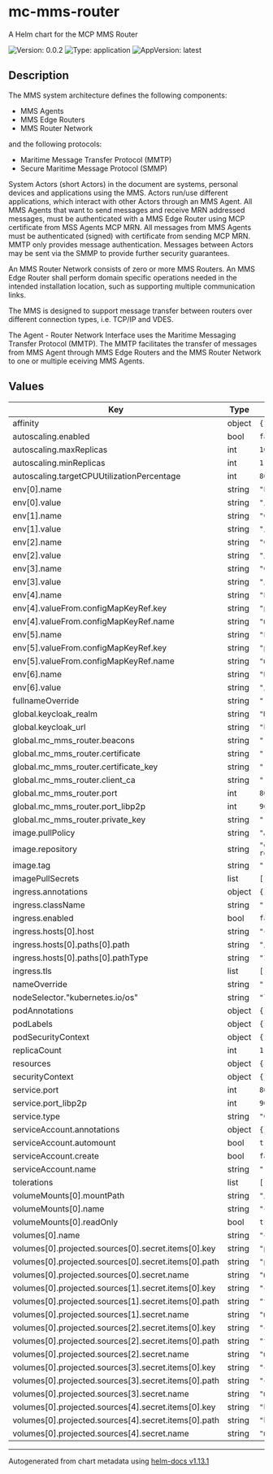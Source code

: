# mc-mms-router

A Helm chart for the MCP MMS Router

![Version: 0.0.2](https://img.shields.io/badge/Version-0.0.2-informational?style=flat-square) ![Type: application](https://img.shields.io/badge/Type-application-informational?style=flat-square) ![AppVersion: latest](https://img.shields.io/badge/AppVersion-latest-informational?style=flat-square)

## Description
The MMS system architecture defines the following components:
* MMS Agents
* MMS Edge Routers
* MMS Router Network

and the following protocols:
* Maritime Message Transfer Protocol (MMTP)
* Secure Maritime Message Protocol (SMMP)

System Actors (short Actors) in the document are systems, personal devices and
applications using the MMS. Actors run/use different applications, which
interact with other Actors through an MMS Agent. All MMS Agents that want to
send messages and receive MRN addressed messages, must be authenticated with a
MMS Edge Router using MCP certificate from MSS Agents MCP MRN. All messages from
MMS Agents must be authenticated (signed) with certificate from sending MCP MRN.
MMTP only provides message authentication. Messages between Actors may be sent
via the SMMP to provide further security guarantees.

An MMS Router Network consists of zero or more MMS Routers. An MMS Edge Router
shall perform domain specific operations needed in the intended installation
location, such as supporting multiple communication links.

The MMS is designed to support message transfer between routers over different
connection types, i.e. TCP/IP and VDES.

The Agent - Router Network Interface uses the Maritime Messaging Transfer
Protocol (MMTP). The MMTP facilitates the transfer of messages from MMS Agent
 through MMS Edge Routers and the MMS Router Network to one or multiple
 eceiving MMS Agents.

## Values

| Key | Type | Default | Description |
|-----|------|---------|-------------|
| affinity | object | `{}` |  |
| autoscaling.enabled | bool | `false` |  |
| autoscaling.maxReplicas | int | `100` |  |
| autoscaling.minReplicas | int | `1` |  |
| autoscaling.targetCPUUtilizationPercentage | int | `80` |  |
| env[0].name | string | `"PRIVKEY"` |  |
| env[0].value | string | `"/conf/pk.key"` |  |
| env[1].name | string | `"CERT_PATH"` |  |
| env[1].value | string | `"/conf/tls.crt"` |  |
| env[2].name | string | `"CERT_KEY_PATH"` |  |
| env[2].value | string | `"/conf/tlspk.key"` |  |
| env[3].name | string | `"CLIENT_CA"` |  |
| env[3].value | string | `"/conf/ca-chain.pem"` |  |
| env[4].name | string | `"PORT"` |  |
| env[4].valueFrom.configMapKeyRef.key | string | `"port"` |  |
| env[4].valueFrom.configMapKeyRef.name | string | `"mc-mms-router-config"` |  |
| env[5].name | string | `"LIBP2P_PORT"` |  |
| env[5].valueFrom.configMapKeyRef.key | string | `"port_libp2p"` |  |
| env[5].valueFrom.configMapKeyRef.name | string | `"mc-mms-router-config"` |  |
| env[6].name | string | `"BEACONS"` |  |
| env[6].value | string | `"/conf/beacons.txt"` |  |
| fullnameOverride | string | `""` |  |
| global.keycloak_realm | string | `"MCP"` |  |
| global.keycloak_url | string | `"http://localhost/mcp"` |  |
| global.mc_mms_router.beacons | string | `""` |  |
| global.mc_mms_router.certificate | string | `""` |  |
| global.mc_mms_router.certificate_key | string | `""` |  |
| global.mc_mms_router.client_ca | string | `""` |  |
| global.mc_mms_router.port | int | `8080` |  |
| global.mc_mms_router.port_libp2p | int | `9000` |  |
| global.mc_mms_router.private_key | string | `""` |  |
| image.pullPolicy | string | `"Always"` |  |
| image.repository | string | `"ghcr.io/gla-rad/mc-mms-router"` |  |
| image.tag | string | `""` |  |
| imagePullSecrets | list | `[]` |  |
| ingress.annotations | object | `{}` |  |
| ingress.className | string | `""` |  |
| ingress.enabled | bool | `false` |  |
| ingress.hosts[0].host | string | `"chart-example.local"` |  |
| ingress.hosts[0].paths[0].path | string | `"/"` |  |
| ingress.hosts[0].paths[0].pathType | string | `"ImplementationSpecific"` |  |
| ingress.tls | list | `[]` |  |
| nameOverride | string | `""` |  |
| nodeSelector."kubernetes.io/os" | string | `"linux"` |  |
| podAnnotations | object | `{}` |  |
| podLabels | object | `{}` |  |
| podSecurityContext | object | `{}` |  |
| replicaCount | int | `1` |  |
| resources | object | `{}` |  |
| securityContext | object | `{}` |  |
| service.port | int | `8080` |  |
| service.port_libp2p | int | `9000` |  |
| service.type | string | `"ClusterIP"` |  |
| serviceAccount.annotations | object | `{}` |  |
| serviceAccount.automount | bool | `true` |  |
| serviceAccount.create | bool | `false` |  |
| serviceAccount.name | string | `""` |  |
| tolerations | list | `[]` |  |
| volumeMounts[0].mountPath | string | `"/conf"` |  |
| volumeMounts[0].name | string | `"config-volume"` |  |
| volumeMounts[0].readOnly | bool | `true` |  |
| volumes[0].name | string | `"config-volume"` |  |
| volumes[0].projected.sources[0].secret.items[0].key | string | `"private_key"` |  |
| volumes[0].projected.sources[0].secret.items[0].path | string | `"pk.key"` |  |
| volumes[0].projected.sources[0].secret.name | string | `"mc-mms-router-secrets"` |  |
| volumes[0].projected.sources[1].secret.items[0].key | string | `"certificate"` |  |
| volumes[0].projected.sources[1].secret.items[0].path | string | `"tls.crt"` |  |
| volumes[0].projected.sources[1].secret.name | string | `"mc-mms-router-secrets"` |  |
| volumes[0].projected.sources[2].secret.items[0].key | string | `"certificate_key"` |  |
| volumes[0].projected.sources[2].secret.items[0].path | string | `"tlspk.key"` |  |
| volumes[0].projected.sources[2].secret.name | string | `"mc-mms-router-secrets"` |  |
| volumes[0].projected.sources[3].secret.items[0].key | string | `"client_ca"` |  |
| volumes[0].projected.sources[3].secret.items[0].path | string | `"ca-chain.pem"` |  |
| volumes[0].projected.sources[3].secret.name | string | `"mc-mms-router-secrets"` |  |
| volumes[0].projected.sources[4].secret.items[0].key | string | `"beacons"` |  |
| volumes[0].projected.sources[4].secret.items[0].path | string | `"beacons.txt"` |  |
| volumes[0].projected.sources[4].secret.name | string | `"mc-mms-router-secrets"` |  |

----------------------------------------------
Autogenerated from chart metadata using [helm-docs v1.13.1](https://github.com/norwoodj/helm-docs/releases/v1.13.1)